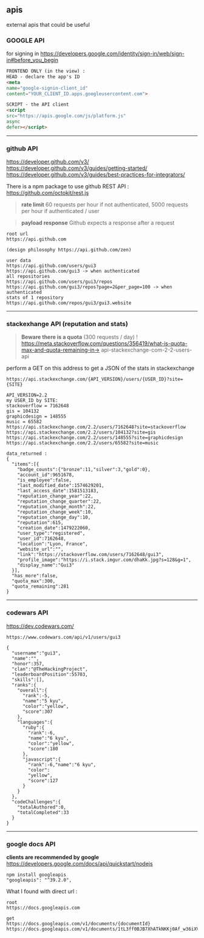 
## apis

external apis that could be useful

### GOOGLE API

for signing in
https://developers.google.com/identity/sign-in/web/sign-in#before_you_begin
```html
FRONTEND ONLY (in the view) :
HEAD - declare the app's ID
<meta
name="google-signin-client_id"
content="YOUR_CLIENT_ID.apps.googleusercontent.com">

SCRIPT - the API client
<script
src="https://apis.google.com/js/platform.js"
async
defer></script>

```
__________________________________________________

### github API

https://developer.github.com/v3/
https://developer.github.com/v3/guides/getting-started/
https://developer.github.com/v3/guides/best-practices-for-integrators/

There is a npm package to use github REST API :
https://github.com/octokit/rest.js

> **rate limit** 60 requests per hour if not authenticated,
> 5000 requests per hour if authenticated / user

> **payload response** Github expects a response after a request

```
root url
https://api.github.com

(design philosophy https://api.github.com/zen)

user data
https://api.github.com/users/gui3
https://api.github.com/gui3 -> when authenticated
all repositories
https://api.github.com/users/gui3/repos
https://api.github.com/gui3/repos?page=2&per_page=100 -> when authenticated
stats of 1 repository
https://api.github.com/repos/gui3/gui3.website

```

__________________________________________________

### stackexhange API (reputation and stats)

> **Beware there is a quota** (300 requests / day) !
> https://meta.stackoverflow.com/questions/356419/what-is-quota-max-and-quota-remaining-in-> api-stackexchange-com-2-2-users-api

perform a GET on this address to get a JSON of the stats in stackexchange

```
https://api.stackexchange.com/{API_VERSION}/users/{USER_ID}?site={SITE}

API_VERSION=2.2
my USER_ID by SITE:
stackoverflow = 7162648
gis = 104132
graphicdesign = 148555
music = 65582
https://api.stackexchange.com/2.2/users/7162648?site=stackoverflow
https://api.stackexchange.com/2.2/users/104132?site=gis
https://api.stackexchange.com/2.2/users/148555?site=graphicdesign
https://api.stackexchange.com/2.2/users/65582?site=music

data_returned :
{
  "items":[{
    "badge_counts":{"bronze":11,"silver":3,"gold":0},
    "account_id":9651678,
    "is_employee":false,
    "last_modified_date":1574629201,
    "last_access_date":1581513183,
    "reputation_change_year":22,
    "reputation_change_quarter":22,
    "reputation_change_month":22,
    "reputation_change_week":10,
    "reputation_change_day":10,
    "reputation":615,
    "creation_date":1479222060,
    "user_type":"registered",
    "user_id":7162648,
    "location":"Lyon, France",
    "website_url":"",
    "link":"https://stackoverflow.com/users/7162648/gui3",
    "profile_image":"https://i.stack.imgur.com/dhaKk.jpg?s=128&g=1",
    "display_name":"Gui3"
  }],
  "has_more":false,
  "quota_max":300,
  "quota_remaining":281
}
```

__________________________________________________

### codewars API

https://dev.codewars.com/

```
https://www.codewars.com/api/v1/users/gui3

{
  "username":"gui3",
  "name":"",
  "honor":357,
  "clan":"@TheHackingProject",
  "leaderboardPosition":55703,
  "skills":[],
  "ranks":{
    "overall":{
      "rank":-5,
      "name":"5 kyu",
      "color":"yellow",
      "score":307
    },
    "languages":{
      "ruby":{
        "rank":-6,
        "name":"6 kyu",
        "color":"yellow",
        "score":180
      },
      "javascript":{
        "rank":-6,"name":"6 kyu",
        "color":
        "yellow",
        "score":127
      }
    }
  },
  "codeChallenges":{
    "totalAuthored":0,
    "totalCompleted":33
  }
}

```

__________________________________________________

### google docs API

**clients are recommended by google**
https://developers.google.com/docs/api/quickstart/nodejs

```
npm install googleapis
"googleapis": "^39.2.0",
```

What I found with direct url :
```
root
https://docs.googleapis.com

get
https://docs.googleapis.com/v1/documents/{documentId}
https://docs.googleapis.com/v1/documents/1tL3ff0BJB7XhATkNKKj0Af_w36iXVVA1j0srr11PNw4

```
